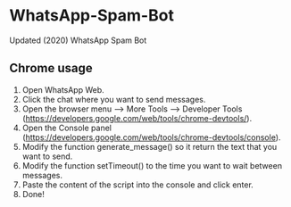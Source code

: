 # WhatsApp-Spam-Bot
Updated (2020) WhatsApp Spam Bot

## Chrome usage

1. Open WhatsApp Web.
2. Click the chat where you want to send messages.
3. Open the browser menu --> More Tools --> Developer Tools (https://developers.google.com/web/tools/chrome-devtools/).
4. Open the Console panel (https://developers.google.com/web/tools/chrome-devtools/console).
5. Modify the function generate_message() so it return the text that you want to send.
6. Modify the function setTimeout() to the time you want to wait between messages.
7. Paste the content of the script into the console and click enter.
8. Done!
